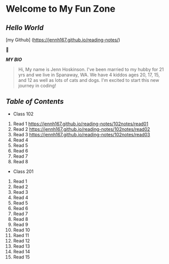 # Welcome to My Fun Zone

## *Hello World*

[my Github] (<https://jennh167.github.io/reading-notes/>)

🤝

*__MY BIO__*

> Hi, My name is Jenn Hoskinson. I've been married to my hubby for 21 yrs and we live in Spanaway, WA. We have 4 kiddos ages 20, 17, 15, and 12 as well as lots of cats and dogs. I'm excited to start this new journey in coding!

## *Table of Contents*

- Class 102

1. Read 1 <https://jennh167.github.io/reading-notes/102notes/read01>
2. Read 2 <https://jennh167.github.io/reading-notes/102notes/read02>
3. Read 3 <https://jennh167.github.io/reading-notes/102notes/read03>
4. Read 4
5. Read 5
6. Read 6
7. Read 7
8. Read 8

- Class 201

1. Read 1
2. Read 2
3. Read 3
4. Read 4
5. Read 5
6. Read 6
7. Read 7
8. Read 8
9. Read 9
10. Read 10
11. Raed 11
12. Read 12
13. Read 13
14. Read 14
15. Read 15